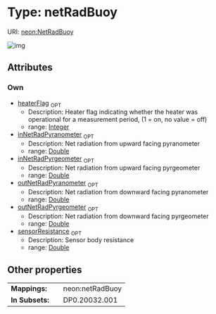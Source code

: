 
# Type: netRadBuoy




URI: [neon:NetRadBuoy](https://data.neonscience.org/NetRadBuoy)


![img](http://yuml.me/diagram/nofunky;dir:TB/class/[NetRadBuoy&#124;sensorResistance:double%20%3F;inNetRadPyranometer:double%20%3F;outNetRadPyranometer:double%20%3F;inNetRadPyrgeometer:double%20%3F;outNetRadPyrgeometer:double%20%3F;heaterFlag:integer%20%3F])

## Attributes


### Own

 * [heaterFlag](heaterFlag.md)  <sub>OPT</sub>
    * Description: Heater flag indicating whether the heater was operational for a measurement period, (1 = on, no value = off)
    * range: [Integer](types/Integer.md)
 * [inNetRadPyranometer](inNetRadPyranometer.md)  <sub>OPT</sub>
    * Description: Net radiation from upward facing pyranometer
    * range: [Double](types/Double.md)
 * [inNetRadPyrgeometer](inNetRadPyrgeometer.md)  <sub>OPT</sub>
    * Description: Net radiation from upward facing pyrgeometer
    * range: [Double](types/Double.md)
 * [outNetRadPyranometer](outNetRadPyranometer.md)  <sub>OPT</sub>
    * Description: Net radiation from downward facing pyranometer
    * range: [Double](types/Double.md)
 * [outNetRadPyrgeometer](outNetRadPyrgeometer.md)  <sub>OPT</sub>
    * Description: Net radiation from downward facing pyrgeometer
    * range: [Double](types/Double.md)
 * [sensorResistance](sensorResistance.md)  <sub>OPT</sub>
    * Description: Sensor body resistance
    * range: [Double](types/Double.md)

## Other properties

|  |  |  |
| --- | --- | --- |
| **Mappings:** | | neon:netRadBuoy |
| **In Subsets:** | | DP0.20032.001 |


